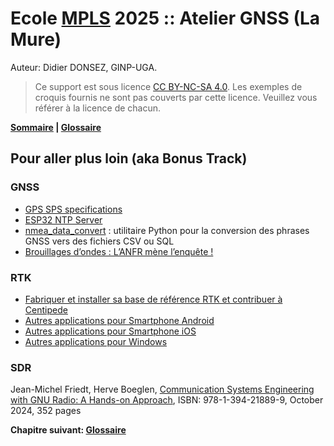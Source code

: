 # Ecole [MPLS](https://alpes-dauphine.maisons-pour-la-science.org/) 2025 :: Atelier GNSS (La Mure)

Auteur: Didier DONSEZ, GINP-UGA.

> Ce support est sous licence [CC BY-NC-SA 4.0](https://creativecommons.org/licenses/by-nc-sa/4.0/). Les exemples de croquis fournis ne sont pas couverts par cette licence. Veuillez vous référer à la licence de chacun.

**[Sommaire](README.md) | [Glossaire](glossaire.md)**

## Pour aller plus loin (aka Bonus Track)

### GNSS
* [GPS SPS specifications](https://www.gps.gov/technical/ps/1995-SPS-signal-specification.pdf)
* [ESP32 NTP Server](https://github.com/DennisSc/PPS-ntp-server/tree/master)
* [nmea_data_convert](https://github.com/Petrichor-Labs/nmea_data_convert) : utilitaire Python pour la conversion des phrases GNSS vers des fichiers CSV ou SQL
* [Brouillages d’ondes : L’ANFR mène l’enquête !](https://www.anfr.fr/fileadmin/mediatheque/documents/brouillage/ANFR_25_ENQUETES-WEB-HD-2.pdf)

### RTK

* [Fabriquer et installer sa base de référence RTK et contribuer à Centipede](https://docs.centipede.fr/docs/base/)
* [Autres applications pour Smartphone Android](https://docs.sparkfun.com/SparkFun_RTK_Firmware/gis_software_android/)
* [Autres applications pour Smartphone iOS](https://docs.sparkfun.com/SparkFun_RTK_Firmware/gis_software_ios/)
* [Autres applications pour Windows](https://docs.sparkfun.com/SparkFun_RTK_Firmware/gis_software_windows/#qgis)

### SDR

Jean-Michel Friedt, Herve Boeglen, [Communication Systems Engineering with GNU Radio: A Hands-on Approach](https://www.wiley.com/en-us/Communication+Systems+Engineering+with+GNU+Radio%3A+A+Hands-on+Approach-p-9781394218899), ISBN: 978-1-394-21889-9, October 2024, 352 pages


**Chapitre suivant: [Glossaire](glossaire.md)**
